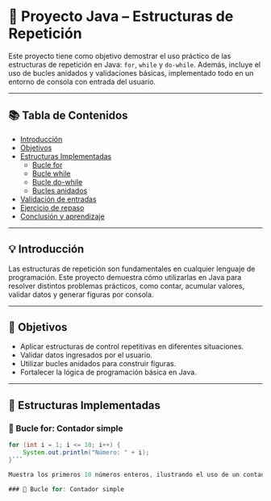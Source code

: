 # 🔁 Proyecto Java – Estructuras de Repetición

Este proyecto tiene como objetivo demostrar el uso práctico de las estructuras de repetición en Java: `for`, `while` y `do-while`. Además, incluye el uso de bucles anidados y validaciones básicas, implementado todo en un entorno de consola con entrada del usuario.

---

## 📚 Tabla de Contenidos

- [Introducción](#💡-introducción)
- [Objetivos](#🎯-objetivos)
- [Estructuras Implementadas](#🔁-estructuras-implementadas)
  - [Bucle for](#🔹-bucle-for-contador-simple)
  - [Bucle while](#🔹-bucle-while-acumulador-con-condición)
  - [Bucle do-while](#🔹-bucle-do-while-validación-de-entrada)
  - [Bucles anidados](#🔹-bucles-anidados-tablas-de-multiplicar)
- [Validación de entradas](#📐-validación-de-entradas)
- [Ejercicio de repaso](#📦-ejercicio-final-dibujo-con-bucles-anidados)
- [Conclusión y aprendizaje](#✅-conclusión-y-aprendizaje)

---

## 💡 Introducción

Las estructuras de repetición son fundamentales en cualquier lenguaje de programación. Este proyecto demuestra cómo utilizarlas en Java para resolver distintos problemas prácticos, como contar, acumular valores, validar datos y generar figuras por consola.

---

## 🎯 Objetivos

- Aplicar estructuras de control repetitivas en diferentes situaciones.
- Validar datos ingresados por el usuario.
- Utilizar bucles anidados para construir figuras.
- Fortalecer la lógica de programación básica en Java.

---

## 🔁 Estructuras Implementadas

### 🔹 Bucle for: Contador simple

```java
for (int i = 1; i <= 10; i++) {
    System.out.println("Número: " + i);
}```

Muestra los primeros 10 números enteros, ilustrando el uso de un contador.

### 🔹 Bucle for: Contador simple


